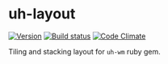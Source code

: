 uh-layout
=========

[![Version      ][badge-version-img]][badge-version-uri]
[![Build status ][badge-build-img]][badge-build-uri]
[![Code Climate ][badge-cclimate-img]][badge-cclimate-uri]


  Tiling and stacking layout for `uh-wm` ruby gem.



[badge-version-img]:  https://img.shields.io/gem/v/uh-layout.svg?style=flat-square
[badge-version-uri]:  https://rubygems.org/gems/uh-layout
[badge-build-img]:    https://img.shields.io/travis/tjouan/uh-layout/master.svg?style=flat-square
[badge-build-uri]:    https://travis-ci.org/tjouan/uh-layout
[badge-cclimate-img]: https://img.shields.io/codeclimate/github/tjouan/uh-layout.svg?style=flat-square
[badge-cclimate-uri]: https://codeclimate.com/github/tjouan/uh-layout
